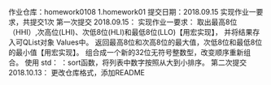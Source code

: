 作业仓库：homework0108
1.homework01 提交日期：2018.09.15 实现作业一要求，共提交1次
第一次提交 2018.09.15：
实现作业一要求：
取出最高8位（HHI）,次高位(LHI)、次低8位(HLI)和最低8位(LLO)【用宏实现】， 并将结果存入可QList对象 Values中。
返回最高8位和次高8位的最大值，次低8位和最低8位的最小值【用宏实现】。
组合成一个新的32位无符号整数型，改变顺序重新组合。
使用 std： ：sort函数，将列表中数字按照从大到小排序。
第二次提交 2018.10.13：
更改仓库格式，添加README

